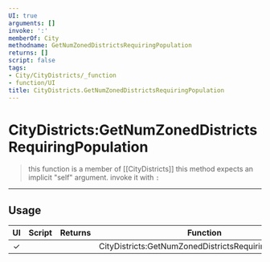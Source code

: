 ```yaml
---
UI: true
arguments: []
invoke: ':'
memberOf: City
methodname: GetNumZonedDistrictsRequiringPopulation
returns: []
script: false
tags:
- City/CityDistricts/_function
- function/UI
title: CityDistricts.GetNumZonedDistrictsRequiringPopulation
---
```

# CityDistricts:GetNumZonedDistrictsRequiringPopulation
> this function is a member of [[CityDistricts]]
> this method expects an implicit "self" argument. invoke it with `:`
-----
## Usage
|  UI | Script | Returns | Function | Arguments |
|:---:|:------:|-------:|:--------:|:---------|
|✓| ||CityDistricts:GetNumZonedDistrictsRequiringPopulation||
